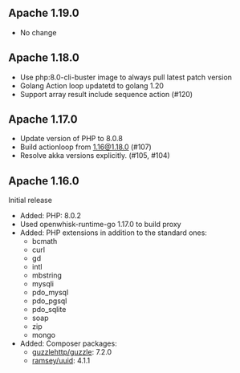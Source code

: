 <!--
#
# Licensed to the Apache Software Foundation (ASF) under one or more
# contributor license agreements.  See the NOTICE file distributed with
# this work for additional information regarding copyright ownership.
# The ASF licenses this file to You under the Apache License, Version 2.0
# (the "License"); you may not use this file except in compliance with
# the License.  You may obtain a copy of the License at
#
#     http://www.apache.org/licenses/LICENSE-2.0
#
# Unless required by applicable law or agreed to in writing, software
# distributed under the License is distributed on an "AS IS" BASIS,
# WITHOUT WARRANTIES OR CONDITIONS OF ANY KIND, either express or implied.
# See the License for the specific language governing permissions and
# limitations under the License.
#
-->

## Apache 1.19.0
  - No change

## Apache 1.18.0
  - Use php:8.0-cli-buster image to always pull latest patch version
  - Golang Action loop updatetd to golang 1.20
  - Support array result include sequence action (#120)

## Apache 1.17.0
  - Update version of PHP to 8.0.8
  - Build actionloop from 1.16@1.18.0 (#107)
  - Resolve akka versions explicitly. (#105, #104)

## Apache 1.16.0
Initial release

- Added: PHP: 8.0.2
- Used openwhisk-runtime-go 1.17.0 to build proxy
- Added: PHP extensions in addition to the standard ones:
    - bcmath
    - curl
    - gd
    - intl
    - mbstring
    - mysqli
    - pdo_mysql
    - pdo_pgsql
    - pdo_sqlite
    - soap
    - zip
    - mongo
- Added: Composer packages:
    - [guzzlehttp/guzzle](https://packagist.org/packages/guzzlehttp/guzzle): 7.2.0
    - [ramsey/uuid](https://packagist.org/packages/ramsey/uuid): 4.1.1
